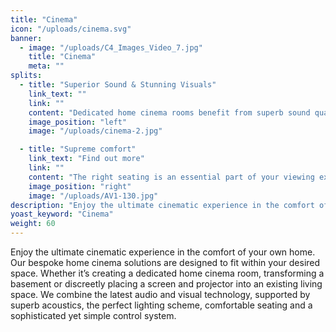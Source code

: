 ```yaml
---
title: "Cinema"
icon: "/uploads/cinema.svg"
banner: 
  - image: "/uploads/C4_Images_Video_7.jpg"
    title: "Cinema"
    meta: ""
splits: 
  - title: "Superior Sound & Stunning Visuals"
    link_text: ""
    link: ""
    content: "Dedicated home cinema rooms benefit from superb sound quality thanks to carefully placed speakers which are discreetly hidden behind an acoustically transparent screen and walls to achieve a true surround sound experience. Sound proofing the room ensures that when someone is watching a film, the sound can’t be heard anywhere else in the house.<br /><br />Whether you’re watching the latest blockbuster, streaming your favourite box-set or gaming, big screen technology will surpass your expectations. We only work with the very latest UHD projector technology which are capable of delivering super high resolution, the highest dynamic contrast on the market and images that are bursting with ultra-bright 3D colour."
    image_position: "left"
    image: "/uploads/cinema-2.jpg"

  - title: "Supreme comfort"
    link_text: "Find out more"
    link: ""
    content: "The right seating is an essential part of your viewing experience. We source the very best electric reclining chairs for your home cinema space, so you can sit back, relax and enjoy the film."
    image_position: "right"
    image: "/uploads/AV1-130.jpg"
description: "Enjoy the ultimate cinematic experience in the comfort of your own home."
yoast_keyword: "Cinema"
weight: 60
---
```


Enjoy the ultimate cinematic experience in the comfort of your own home. Our bespoke home cinema solutions are designed to fit within your desired space. Whether it’s creating a dedicated home cinema room, transforming a basement or discreetly placing a screen and projector into an existing living space. We combine the latest audio and visual technology, supported by superb acoustics, the perfect lighting scheme, comfortable seating and a sophisticated yet simple control system.
